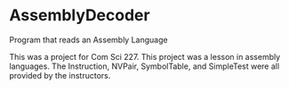 # AssemblyDecoder

 Program that reads an Assembly Language

This was a project for Com Sci 227. This project was a lesson in assembly languages. The Instruction, NVPair, SymbolTable, and SimpleTest were all provided by the instructors.